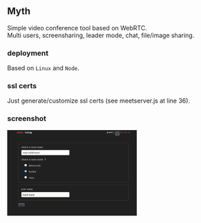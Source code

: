 ## Myth
Simple video conference tool based on WebRTC.  
Multi users, screensharing, leader mode, chat, file/image sharing.
  
### deployment
Based on ```Linux``` and ```Node```.

### ssl certs
Just generate/customize ssl certs (see meetserver.js at line 36).

### screenshot
<img src="/served/images/screenshot1.png" width="300" />